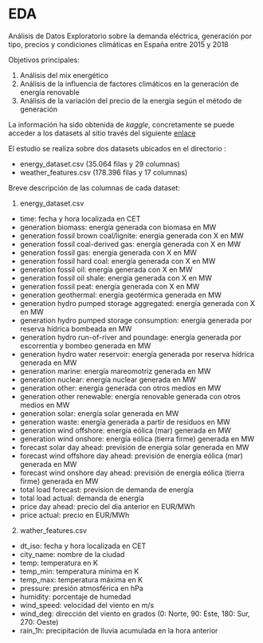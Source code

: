 # EDA
Análisis de Datos Exploratorio sobre la demanda eléctrica, generación por tipo, precios y condiciones climáticas en España entre 2015 y 2018

Objetivos principales:
1. Análisis del mix energético
2. Análisis de la influencia de factores climáticos en la generación de energía renovable
3. Análisis de la variación del precio de la energía según el método de generación

La información ha sido obtenida de *kaggle*, concretamente se puede acceder a los datasets al sitio través del siguiente [enlace](https://www.kaggle.com/datasets/nicholasjhana/energy-consumption-generation-prices-and-weather/data)

El estudio se realiza sobre dos datasets ubicados en el directorio <data>:
* energy_dataset.csv (35.064 filas y 29 columnas)
* weather_features.csv (178.396 filas y 17 columnas)

Breve descripción de las columnas de cada dataset:

1. energy_dataset.csv
* time: fecha y hora localizada en CET
* generation biomass: energía generada con biomasa en MW
* generation fossil brown coal/lignite: energía generada con X en MW
* generation fossil coal-derived gas: energía generada con X en MW
* generation fossil gas: energía generada con X en MW
* generation fossil hard coal: energía generada con X en MW
* generation fossil oil: energía generada con X en MW
* generation fossil oil shale: energía generada con X en MW
* generation fossil peat: energía generada con X en MW
* generation geothermal: energía geotérmica generada en MW
* generation hydro pumped storage aggregated: energía generada con X en MW
* generation hydro pumped storage consumption: energía generada por reserva hídrica bombeada en MW
* generation hydro run-of-river and poundage: energía generada por escorrentía y bombeo generada en MW
* generation hydro water reservoir: energía generada por reserva hídrica generada en MW
* generation marine: energía mareomotriz generada en MW
* generation nuclear: energía nuclear generada en MW
* generation other: energía generada con otros medios en MW
* generation other renewable: energía renovable generada con otros medios en MW
* generation solar: energía solar generada en MW
* generation waste: energía generada a partir de residuos en MW
* generation wind offshore: energía eólica (mar) generada en MW
* generation wind onshore: energía eólica (tierra firme) generada en MW
* forecast solar day ahead: previsión de energía solar generada en MW
* forecast wind offshore day ahead: previsión de energía eólica (mar) generada en MW
* forecast wind onshore day ahead: previsión de energía eólica (tierra firme) generada en MW
* total load forecast: prevision de demanda de energía
* total load actual: demanda de energía
* price day ahead: precio del dia anterior en EUR/MWh
* price actual: precio en EUR/MWh

2. wather_features.csv
* dt_iso: fecha y hora localizada en CET
* city_name: nombre de la ciudad
* temp: temperatura en K
* temp_min: temperatura mínima en K
* temp_max: temperatura máxima en K
* pressure: presión atmosférica en hPa
* humidity: porcentaje de humedad
* wind_speed: velocidad del viento en m/s
* wind_deg: dirección del viento en grados (0: Norte, 90: Este, 180: Sur, 270: Oeste)
* rain_1h: precipitación de lluvia acumulada en la hora anterior